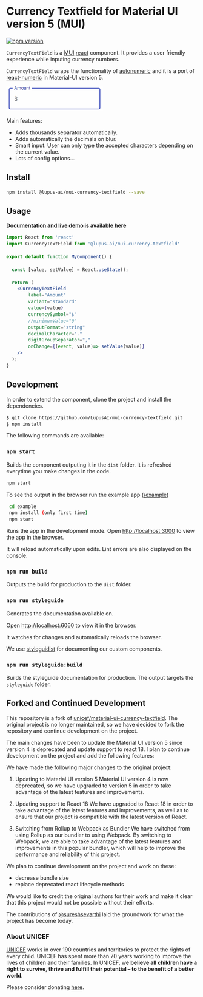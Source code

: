 # Currency Textfield for Material UI version 5 (MUI)
[![npm version](https://badge.fury.io/js/%40unicef%2Fmaterial-ui-currency-textfield.svg)](https://badge.fury.io/js/%40unicef%2Fmaterial-ui-currency-textfield)

`CurrencyTextField` is a [MUI](https://mui.com/) [react](https://reactjs.org/) component. It provides a user friendly experience while inputing currency numbers. 

`CurrencyTextField` wraps the functionality of <a href="https://github.com/autoNumeric/autoNumeric">autonumeric</a> and it is a port of <a href="https://github.com/mkg0/react-numeric">react-numeric</a> in Material-UI version 5.

![Example of material](https://raw.githubusercontent.com/LupusAI/mui-currency-textfield/master/mui-currency-field.gif)

Main features:
 * Adds thousands separator automatically.
 * Adds automatically the decimals on blur.
 * Smart input. User can only type the accepted characters depending on the current value.
 * Lots of config options...

## Install

 ```bash
 npm install @lupus-ai/mui-currency-textfield --save
```

## Usage

**[Documentation and live demo is available here](https://LupusAI.github.io/mui-currency-textfield/)**


```jsx
import React from 'react'
import CurrencyTextField from '@lupus-ai/mui-currency-textfield'

export default function MyComponent() {

  const [value, setValue] = React.useState();

  return (
    <CurrencyTextField
		label="Amount"
		variant="standard"
		value={value}
		currencySymbol="$"
		//minimumValue="0"
		outputFormat="string"
		decimalCharacter="."
		digitGroupSeparator=","
		onChange={(event, value)=> setValue(value)}
    />
  );
}
```


## Development

In order to extend the component, clone the project and install the dependencies.
```bash
$ git clone https://github.com/LupusAI/mui-currency-textfield.git
$ npm install
```

The following commands are available: 

### `npm start`

Builds the component outputing it in the `dist` folder. It is refreshed everytime you make changes in the code.

```bash
npm start
```

To see the output in the browser run the example app ([/example](https://github.com/LupusAI/mui-currency-textfield/tree/master/example))

```bash
 cd example 
 npm install (only first time)
 npm start
 ```
Runs the app in the development mode. Open [http://localhost:3000](http://localhost:3000) to view the app in the browser.

It will reload automatically upon edits. Lint errors are also displayed on the console.

### `npm run build`

Outputs the build for production to the `dist` folder.

### `npm run styleguide`
Generates the documentation available on.

Open [http://localhost:6060](http://localhost:6060) to view it in the browser.

It watches for changes and automatically reloads the browser.

We use [styleguidist](https://react-styleguidist.js.org/) for documenting our custom components.

### `npm run styleguide:build`
Builds the styleguide documentation for production. The output targets the `styleguide` folder.


## Forked and Continued Development

This repository is a fork of [unicef/material-ui-currency-textfield](https://github.com/unicef/material-ui-currency-textfield). The original project is no longer maintained, so we have decided to fork the repository and continue development on the project.

The main changes have been to update the Material UI version 5 since version 4 is deprecated and update support to react 18.
I plan to continue development on the project and add the following features:

We have made the following major changes to the original project:

1. Updating to Material UI version 5
Material UI version 4 is now deprecated, so we have upgraded to version 5 in order to take advantage of the latest features and improvements.

2. Updating support to React 18
We have upgraded to React 18 in order to take advantage of the latest features and improvements, as well as to ensure that our project is compatible with the latest version of React.

3. Switching from Rollup to Webpack as Bundler
We have switched from using Rollup as our bundler to using Webpack. By switching to Webpack, we are able to take advantage of the latest features and improvements in this popular bundler, which will help to improve the performance and reliability of this project.

We plan to continue development on the project and work on these:
- decrease bundle size
- replace deprecated react lifecycle methods

We would like to credit the original authors for their work and make it clear that this project would not be possible without their efforts.

The contributions of [@sureshsevarthi](http://github.com/sureshsevarthi) laid the groundwork for what the project has become today.

### About UNICEF

[UNICEF](https://www.unicef.org/) works in over 190 countries and territories to protect the rights of every child. UNICEF has spent more than 70 years working to improve the lives of children and their families. In UNICEF, we **believe all children have a right to survive, thrive and fulfill their potential – to the benefit of a better world**.

Please consider donating [here](https://donate.unicef.org/donate/now).
